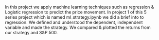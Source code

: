 In this project we apply machine learning techniques such as regression & Logistic regression to predict the price movement.
In project 1 of this 5 series project which is named ml_strategy.ipynb we did a brief into to regression.
We defined and understood the dependent, independent variable and made the strategy.
We compared & plotted the returns from our strategy and S&P 500.